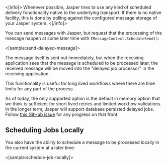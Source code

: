 <!--title:Scheduled Message Delivery and Execution-->

<[info]>
Whenever possible, Jasper tries to use any kind of scheduled delivery functionality native to the underlying transport. If there is no native facility,
this is done by polling against the configured message storage of your Jasper system.
<[/info]>

You can send messages with Jasper, but request that the processing of the message happen at some later time with `IMessageContext.ScheduleSend()`:

<[sample:send-delayed-message]>

The message itself is sent out immediately, but when the receiving application sees that the message is scheduled to be processed later, the received message will be moved into the "delayed job processor" in the receiving application.

This functionality is useful for long lived workflows where there are time limits for any part of the process.

As of today, the only supported option is the default in memory option that we think is sufficient for short lived retries and limited workflow validations. In the longer term, Jasper will support database persisted delayed jobs. Follow [this GitHub issue](https://github.com/JasperFx/jasper/issues/199) for any progress on that front.

## Scheduling Jobs Locally

You also have the ability to schedule a message to be processed locally in the current system at a later time:

<[sample:schedule-job-locally]>
